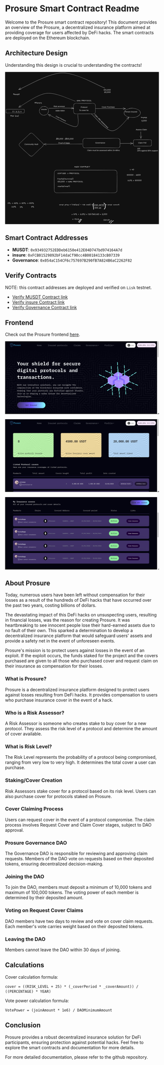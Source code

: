 # Prosure Smart Contract Readme

Welcome to the Prosure smart contract repository! This document provides an overview of the Prosure, a decentralized insurance platform aimed at providing coverage for users affected by DeFi hacks. The smart contracts are deployed on the Ethereum blockchain.

## Architecture Design

Understanding this design is crucial to understanding the contracts!

![Prosure Architecture Design](./assests/contract-design.jpg)

## Smart Contract Addresses

- **MUSDT**: `0x934932752EDDeb6150e412E04D747bd974164A7d`
- **insure**: `0xFCB01529892bF14daCf90cc4B00184133cB07339`
- **Governance**: `0x054aC154CF6c757697B290fB7A824B6aC2262F82`

## Verify Contracts

NOTE: this contract addresses are deployed and verified on `Lisk` testnet.

- [Verify MUSDT Contract link](https://sepolia-blockscout.lisk.com/address/0x934932752EDDeb6150e412E04D747bd974164A7d?tab=read_contract)
- [Verify insure Contract link](https://sepolia-blockscout.lisk.com/address/0xFCB01529892bF14daCf90cc4B00184133cB07339?tab=write_contract)
- [Verify Governance Contract link](https://sepolia-blockscout.lisk.com/address/0x054aC154CF6c757697B290fB7A824B6aC2262F82?tab=read_contract)

## Frontend

Check out the Prosure frontend [here](https://prosure-frontend.vercel.app/).

![Frontend Page](./assests/landingPage.jpg)

![Dashboard Page](./assests/dashboard.jpg)

![Insure Page](./assests/InsurePage.jpg)

## About Prosure

Today, numerous users have been left without compensation for their losses as a result of the hundreds of DeFi hacks that have occurred over the past two years, costing billions of dollars.

The devastating impact of this DeFi hacks on unsuspecting users, resulting in financial losses, was the reason for creating Prosure. It was heartbreaking to see innocent people lose their hard-earned assets due to no fault of their own. This sparked a determination to develop a decentralized insurance platform that would safeguard users' assets and provide a safety net in the event of unforeseen events.

Prosure's mission is to protect users against losses in the event of an exploit. If the exploit occurs, the funds staked for the project and the covers purchased are given to all those who purchased cover and request claim on their insurance as compensation for their losses.

### What is Prosure?

Prosure is a decentralized insurance platform designed to protect users against losses resulting from DeFi hacks. It provides compensation to users who purchase insurance cover in the event of a hack.

### Who is a Risk Assessor?

A Risk Assessor is someone who creates stake to buy cover for a new protocol. They assess the risk level of a protocol and determine the amount of cover available.

### What is Risk Level?

The Risk Level represents the probability of a protocol being compromised, ranging from very low to very high. It determines the total cover a user can purchase.

### Staking/Cover Creation

Risk Assessors stake cover for a protocol based on its risk level. Users can also purchase cover for protocols staked on Prosure.

### Cover Claiming Process

Users can request cover in the event of a protocol compromise. The claim process involves Request Cover and Claim Cover stages, subject to DAO approval.

### Prosure Governance DAO

The Governance DAO is responsible for reviewing and approving claim requests. Members of the DAO vote on requests based on their deposited tokens, ensuring decentralized decision-making.

### Joining the DAO

To join the DAO, members must deposit a minimum of 10,000 tokens and maximum of 100,000 tokens. The voting power of each member is determined by their deposited amount.

### Voting on Request Cover Claims

DAO members have two days to review and vote on cover claim requests. Each member's vote carries weight based on their deposited tokens.

### Leaving the DAO

Members cannot leave the DAO within 30 days of joining.

## Calculations

Cover calculation formula:

    cover = ((RISK_LEVEL + 25) * (_coverPeriod * _coverAmount)) / ((PERCENTAGE) * YEAR)

Vote power calculation formula:

    VotePower = (joinAmount * 1e6) / DAOMinimumAmount

## Conclusion

Prosure provides a robust decentralized insurance solution for DeFi participants, ensuring protection against potential hacks. Feel free to explore the smart contracts and documentation for more details.

For more detailed documentation, please refer to the github repository.
